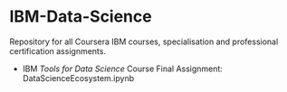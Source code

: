 # IBM-Data-Science
Repository for all Coursera IBM courses, specialisation and professional certification assignments.
- IBM *Tools for Data Science* Course Final Assignment: DataScienceEcosystem.ipynb
